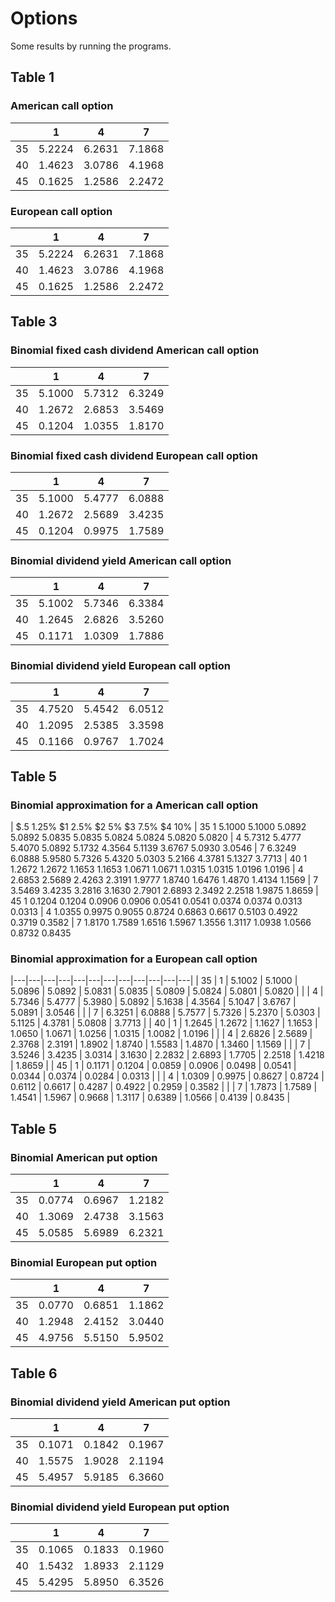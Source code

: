 # Options

Some results by running the programs.

## Table 1
### American call option 

|    | 1      | 4      | 7      |
|----|--------|--------|--------|
| 35 | 5.2224 | 6.2631 | 7.1868 |
| 40 | 1.4623 | 3.0786 | 4.1968 |
| 45 | 0.1625 | 1.2586 | 2.2472 |
 
### European call option
 
|   |	1 |	4 |	7 |
|---|---|---|---|
| 35	|   5.2224 |   6.2631  | 7.1868 |
| 40	|   1.4623 |   3.0786  |  4.1968|
| 45	|   0.1625 |   1.2586  |  2.2472|
 
## Table 3
 
### Binomial fixed cash dividend American call option
 
|		| 1 |	4 |	7 |
|---|---|---|---|
| 35	|   5.1000 |   5.7312 |   6.3249|
| 40	|   1.2672 |   2.6853 |   3.5469|
| 45	|   0.1204 |   1.0355 |   1.8170|
 
### Binomial fixed cash dividend European call option
 
|		| 1 |	4 |	7 |
|---|---|---|---|
| 35	|  5.1000   | 5.4777  |  6.0888 |
| 40	 |  1.2672 |   2.5689  |  3.4235 |
| 45	|   0.1204 |   0.9975   | 1.7589 |
 
### Binomial dividend yield American call option
 
|		| 1 |	4 |	7 |
|---|---|---|---|
| 35	 |  5.1002   | 5.7346  |  6.3384 |
| 40	 |  1.2645   | 2.6826   | 3.5260 |
| 45	  | 0.1171  |  1.0309   | 1.7886 |
 
### Binomial dividend yield European call option
 
|		| 1 |	4 |	7 |
|---|---|---|---|
| 35	 |  4.7520   | 5.4542 |   6.0512 |
| 40	  | 1.2095  |  2.5385  |  3.3598 |
| 45	  | 0.1166 |   0.9767   | 1.7024 |
 
## Table 5
 
### Binomial approximation for a American call option
 
|	$.5	   1.25%	$1	2.5%	  $2	    5%		$3	7.5%	    $4	     10%
| 35 1   5.1000    5.1000    5.0892    5.0892    5.0835    5.0835    5.0824    5.0824    5.0820    5.0820
|      4 5.7312    5.4777    5.4070    5.0892    5.1732    4.3564    5.1139    3.6767    5.0930    3.0546
|     7	6.3249    6.0888    5.9580    5.7326    5.4320    5.0303    5.2166    4.3781    5.1327    3.7713
| 40 1	1.2672    1.2672    1.1653    1.1653    1.0671    1.0671    1.0315    1.0315    1.0196    1.0196
|      4	2.6853    2.5689    2.4263    2.3191    1.9777    1.8740    1.6476    1.4870    1.4134    1.1569
|      7	3.5469    3.4235    3.2816    3.1630    2.7901    2.6893    2.3492    2.2518    1.9875    1.8659
| 45 1	0.1204    0.1204    0.0906    0.0906    0.0541    0.0541    0.0374    0.0374    0.0313    0.0313
|      4	1.0355    0.9975    0.9055    0.8724    0.6863    0.6617    0.5103    0.4922    0.3719    0.3582
|      7	1.8170    1.7589    1.6516    1.5967    1.3556    1.3117    1.0938    1.0566    0.8732    0.8435
 
### Binomial approximation for a European call option
 
|---|---|---|---|---|---|---|---|---|---|---|---|
| 35 | 1	| 5.1002  |   5.1000  |   5.0896  |   5.0892 |    5.0831  |   5.0835  |   5.0809  |   5.0824 |    5.0801  |   5.0820 | 
|    | 4	| 5.7346  |   5.4777  |   5.3980  |   5.0892  |   5.1638  |   4.3564  |   5.1047  |   3.6767  |   5.0891 |    3.0546 | 
|     | 7	| 6.3251 |    6.0888 |    5.7577  |   5.7326 |    5.2370 |    5.0303 |    5.1125 |    4.3781 |    5.0808 |   3.7713 | 
| 40 | 1	| 1.2645   |  1.2672  |   1.1627  |   1.1653 |    1.0650  |   1.0671  |   1.0256  |   1.0315   |  1.0082  |   1.0196 | 
|    |  4	| 2.6826  |   2.5689 |    2.3768 |    2.3191 |    1.8902  |   1.8740 |    1.5583 |    1.4870 |    1.3460  |   1.1569 | 
|     | 7	| 3.5246 |    3.4235 |    3.0314  |   3.1630  |   2.2832 |    2.6893 |    1.7705 |    2.2518 |    1.4218  |   1.8659 | 
| 45 | 1 | 	0.1171   |  0.1204  |   0.0859 |    0.0906  |   0.0498  |   0.0541 |    0.0344  |   0.0374 |    0.0284  |   0.0313 | 
|     | 4	| 1.0309 |    0.9975  |   0.8627 |    0.8724  |   0.6112  |   0.6617 |    0.4287  |   0.4922  |   0.2959  |   0.3582 | 
|     | 7 | 	1.7873  |   1.7589  |   1.4541  |   1.5967 |    0.9668  |   1.3117 |    0.6389  |   1.0566  |   0.4139 |    0.8435 | 
 
## Table 5
 
### Binomial American put option
 
|		| 1 |	4 |	7 |
|---|---|---|---|
| 35	 |   0.0774   | 0.6967 |   1.2182 |
| 40	  |  1.3069  |  2.4738  |  3.1563 |
| 45	   | 5.0585  |  5.6989   | 6.2321 |
 
### Binomial European put option
 
|		| 1 |	4 |	7 |
|---|---|---|---|
| 35	|   0.0770  |  0.6851 |   1.1862 |
| 40	 |  1.2948  |  2.4152  |  3.0440 |
| 45	  | 4.9756  |  5.5150   | 5.9502 |
 
## Table 6
 
### Binomial dividend yield American put option
 
|		| 1 |	4 |	7 |
|---|---|---|---|
| 35	|   0.1071   | 0.1842 |   0.1967 |
| 40	 |  1.5575  |  1.9028  |  2.1194 |
| 45	  | 5.4957 |   5.9185   | 6.3660 |
 
### Binomial dividend yield European put option

|		| 1 |	4 |	7 |
|---|---|---|---|
| 35	 |  0.1065 |   0.1833   | 0.1960 |
| 40	  | 1.5432  |  1.8933   | 2.1129 |
| 45	 |  5.4295   | 5.8950   | 6.3526 |
